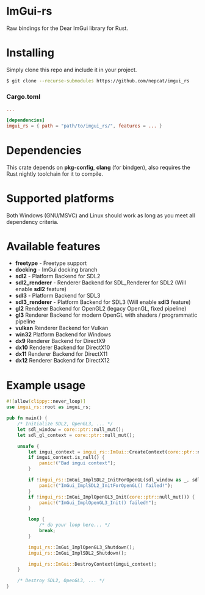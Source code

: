 # ImGui-rs
Raw bindings for the Dear ImGui library for Rust.

# Installing
Simply clone this repo and include it in your project.
```bash
$ git clone --recurse-submodules https://github.com/nepcat/imgui_rs
```
### Cargo.toml
```toml
...

[dependencies]
imgui_rs = { path = "path/to/imgui_rs/", features = ... }
```

# Dependencies
This crate depends on **pkg-config**, **clang** (for bindgen), also requires the Rust nightly toolchain for it to compile.

# Supported platforms
Both Windows (GNU/MSVC) and Linux should work as long as you meet all dependency criteria.

# Available features
* **freetype** - Freetype support
* **docking** - ImGui docking branch
* **sdl2** - Platform Backend for SDL2
* **sdl2_renderer** - Renderer Backend for SDL_Renderer for SDL2 (Will enable **sdl2** feature)
* **sdl3** - Platform Backend for SDL3
* **sdl3_renderer** - Platform Backend for SDL3 (Will enable **sdl3** feature)
* **gl2**  Renderer Backend for OpenGL2 (legacy OpenGL, fixed pipeline)
* **gl3** Renderer Backend for modern OpenGL with shaders / programmatic pipeline
* **vulkan**  Renderer Backend for Vulkan
* **win32** Platform Backend for Windows
* **dx9** Renderer Backend for DirectX9
* **dx10** Renderer Backend for DirectX10
* **dx11** Renderer Backend for DirectX11
* **dx12** Renderer Backend for DirectX12

# Example usage
```rust
#![allow(clippy::never_loop)]
use imgui_rs::root as imgui_rs;

pub fn main() {
    /* Initialize SDL2, OpenGL3, ... */
    let sdl_window = core::ptr::null_mut();
    let sdl_gl_context = core::ptr::null_mut();

    unsafe {
        let imgui_context = imgui_rs::ImGui::CreateContext(core::ptr::null_mut());
        if imgui_context.is_null() {
            panic!("Bad imgui context");
        }

        if !imgui_rs::ImGui_ImplSDL2_InitForOpenGL(sdl_window as _, sdl_gl_context as _) {
            panic!("ImGui_ImplSDL2_InitForOpenGL() failed!");
        }
        if !imgui_rs::ImGui_ImplOpenGL3_Init(core::ptr::null_mut()) {
            panic!("ImGui_ImplOpenGL3_Init() failed!");
        }

        loop {
            /* do your loop here... */
            break;
        }

        imgui_rs::ImGui_ImplOpenGL3_Shutdown();
        imgui_rs::ImGui_ImplSDL2_Shutdown();

        imgui_rs::ImGui::DestroyContext(imgui_context);
    }

    /* Destroy SDL2, OpenGL3, ... */
}
```